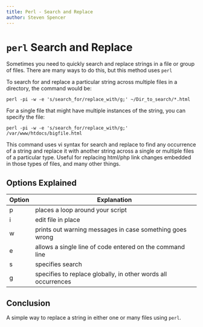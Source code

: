 ```yaml
---
title: Perl - Search and Replace
author: Steven Spencer
---
```


# `perl` Search and Replace

Sometimes you need to quickly search and replace strings in a file or group of files. There are many ways to do this, but this method uses `perl`

To search for and  replace a particular string across multiple files in a directory, the command would be:

```
perl -pi -w -e 's/search_for/replace_with/g;' ~/Dir_to_search/*.html
```
For a single file that might have multiple instances of the string, you can specify the file:

```
perl -pi -w -e 's/search_for/replace_with/g;' /var/www/htdocs/bigfile.html
```

This command uses vi syntax for search and replace to find any occurrence of a string and replace it with another string across a single or multiple files of a particular type. Useful for replacing html/php link changes embedded in those types of files, and many other things.

## Options Explained

|Option | Explanation                                                   |
|-------|---------------------------------------------------------------|
| p     | places a loop around your script                              |
| i     | edit file in place                                            |
| w     | prints out warning messages in case something goes wrong      |
| e     | allows a single line of code entered on the command line      |
| s     | specifies search                                              |
| g     | specifies to replace globally, in other words all occurrences |

## Conclusion

A simple way to replace a string in either one or many files using `perl`.
